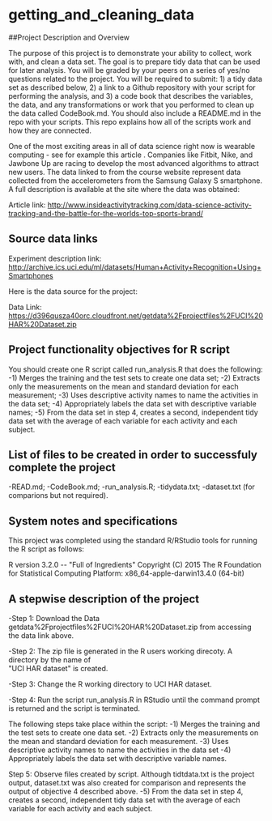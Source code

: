 # getting_and_cleaning_data

##Project Description and Overview

The purpose of this project is to demonstrate your ability to collect, work with, and clean a data set. The goal is to prepare tidy data that can be used for later analysis. You will be graded by your peers on a series of yes/no questions related to the project. You will be required to submit: 1) a tidy data set as described below, 2) a link to a Github repository with your script for performing the analysis, and 3) a code book that describes the variables, the data, and any transformations or work that you performed to clean up the data called CodeBook.md. You should also include a README.md in the repo with your scripts. This repo explains how all of the scripts work and how they are connected.  

One of the most exciting areas in all of data science right now is wearable computing - see for example this article . Companies like Fitbit, Nike, and Jawbone Up are racing to develop the most advanced algorithms to attract new users. The data linked to from the course website represent data collected from the accelerometers from the Samsung Galaxy S smartphone. A full description is available at the site where the data was obtained: 

Article link: http://www.insideactivitytracking.com/data-science-activity-tracking-and-the-battle-for-the-worlds-top-sports-brand/


## Source data links

Experiment description link: http://archive.ics.uci.edu/ml/datasets/Human+Activity+Recognition+Using+Smartphones 

Here is the data source for the project: 

Data Link: https://d396qusza40orc.cloudfront.net/getdata%2Fprojectfiles%2FUCI%20HAR%20Dataset.zip 

## Project functionality objectives for R script

You should create one R script called run_analysis.R that does the following: 
-1) Merges the training and the test sets to create one data set;
-2) Extracts only the measurements on the mean and standard deviation for each measurement; 
-3) Uses descriptive activity names to name the activities in the data set;
-4) Appropriately labels the data set with descriptive variable names;
-5) From the data set in step 4, creates a second, independent tidy data set with the average of each variable for each activity and each subject.

## List of files to be created in order to successfuly complete the project

-READ.md; 
-CodeBook.md;
-run_analysis.R;
-tidydata.txt;
-dataset.txt  (for comparions but not required).


## System notes and specifications

This project was completed using the standard R/RStudio tools for running the R script as follows:

R version 3.2.0 -- "Full of Ingredients"
Copyright (C) 2015 The R Foundation for Statistical Computing
Platform: x86_64-apple-darwin13.4.0 (64-bit)


## A stepwise description of the project

-Step 1: Download the Data getdata%2Fprojectfiles%2FUCI%20HAR%20Dataset.zip from  accessing the data link above.

-Step 2: The zip file is generated in the R users working direcoty. A directory by the name of  
"UCI HAR dataset" is created. 

-Step 3: Change the R working directory to UCI HAR dataset.

-Step 4: Run the script run_analysis.R in RStudio until the command prompt is returned and the script is terminated.

The following steps take place within the script:
-1) Merges the training and the test sets to create one data set.
-2) Extracts only the measurements on the mean and standard deviation for each measurement. 
-3) Uses descriptive activity names to name the activities in the data set
-4) Appropriately labels the data set with descriptive variable names.


Step 5: Observe files created by script. Although tidtdata.txt is the project output, dataset.txt was also 
created for comparison and represents the output of objective 4 described above. 
-5) From the data set in step 4, creates a second, independent tidy data set with the average of each variable for each activity and each subject.
